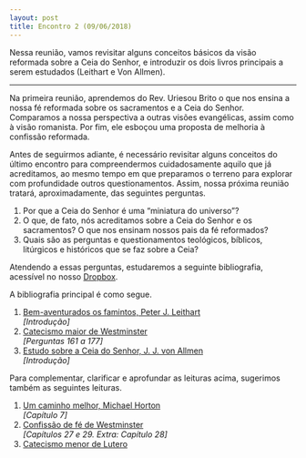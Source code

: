 ```yaml
---
layout: post
title: Encontro 2 (09/06/2018)
---
```


Nessa reunião, vamos revisitar alguns conceitos básicos da
visão reformada sobre a Ceia do Senhor, e introduzir os
dois livros principais a serem estudados (Leithart e Von
Allmen).

-----------

Na primeira reunião, aprendemos do Rev. Uriesou Brito o que
nos ensina a nossa fé reformada sobre os sacramentos e a Ceia
do Senhor. Comparamos a nossa perspectiva a outras visões
evangélicas, assim como à visão romanista. Por fim, ele
esboçou uma proposta de melhoria à confissão reformada.

Antes de seguirmos adiante, é necessário revisitar alguns
conceitos
do
último
encontro
para
compreendermos
cuidadosamente aquilo que já acreditamos, ao mesmo tempo
em que preparamos o terreno para explorar com profundidade
outros questionamentos. Assim, nossa próxima reunião tratará,
aproximadamente, das seguintes perguntas.

1. Por que a Ceia do Senhor é uma “miniatura do
universo”?
2. O que, de fato, nós acreditamos sobre a Ceia do Senhor
e os sacramentos? O que nos ensinam nossos pais da fé
reformados?
3. Quais são as perguntas e questionamentos teológicos,
bíblicos, litúrgicos e históricos que se faz sobre a Ceia?

Atendendo a
essas
perguntas,
estudaremos
a
seguinte
bibliografia, acessível no nosso [Dropbox][dropbox].

A bibliografia principal é como segue.

1. [Bem-aventurados os famintos, Peter J.
   Leithart][leithart]  
   *[Introdução]*
2.  [Catecismo maior de Westminster][catecismomaior]  
   *[Perguntas 161 a 177]*
3. [Estudo sobre a Ceia do Senhor, J. J. von
   Allmen][allmen]  
   *[Introdução]*

Para complementar, clarificar e aprofundar as leituras
acima, sugerimos também as seguintes leituras.

1. [Um caminho melhor, Michael Horton][hortonceia]   
   *[Capítulo 7]*  
1. [Confissão de fé de Westminster][cfw]  
   *[Capítulos 27 e 29. Extra: Capítulo 28]*
1. [Catecismo menor de Lutero][catecismomenorlutero]

[dropbox]: https://www.dropbox.com/sh/vrqdb5abe56qx2z/AAArFTEFBaAkOPMg6N97KR-Ta?dl=0
[allmen]: https://www.dropbox.com/s/jghwp6vh12dews3/estudo_ceia_do_senhor_allmen.pdf?dl=0 
[leithart]: https://www.dropbox.com/s/xyvomhlnfgtz1jq/bem_aventurados_os_famintos_leithart.pdf?dl=0 
[hortonceia]: https://www.dropbox.com/s/75ioc3l6r57ymad/hortonceia_capitulo7.pdf?dl=0 
[catecismomaior]: http://www.monergismo.com/textos/catecismos/catecismomaior_westminster.htm 
[cfw]: http://www.monergismo.com/textos/credos/cfw.htm 
[catecismomenorlutero]: http://catechism.cph.org/pt/sacramento-do-altar.html 
